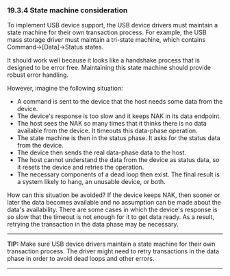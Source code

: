 <!--- @file
  19.3.4 State machine consideration

  Copyright (c) 2012-2018, Intel Corporation. All rights reserved.<BR>

  Redistribution and use in source (original document form) and 'compiled'
  forms (converted to PDF, epub, HTML and other formats) with or without
  modification, are permitted provided that the following conditions are met:

  1) Redistributions of source code (original document form) must retain the
     above copyright notice, this list of conditions and the following
     disclaimer as the first lines of this file unmodified.

  2) Redistributions in compiled form (transformed to other DTDs, converted to
     PDF, epub, HTML and other formats) must reproduce the above copyright
     notice, this list of conditions and the following disclaimer in the
     documentation and/or other materials provided with the distribution.

  THIS DOCUMENTATION IS PROVIDED BY TIANOCORE PROJECT "AS IS" AND ANY EXPRESS OR
  IMPLIED WARRANTIES, INCLUDING, BUT NOT LIMITED TO, THE IMPLIED WARRANTIES OF
  MERCHANTABILITY AND FITNESS FOR A PARTICULAR PURPOSE ARE DISCLAIMED. IN NO
  EVENT SHALL TIANOCORE PROJECT  BE LIABLE FOR ANY DIRECT, INDIRECT, INCIDENTAL,
  SPECIAL, EXEMPLARY, OR CONSEQUENTIAL DAMAGES (INCLUDING, BUT NOT LIMITED TO,
  PROCUREMENT OF SUBSTITUTE GOODS OR SERVICES; LOSS OF USE, DATA, OR PROFITS;
  OR BUSINESS INTERRUPTION) HOWEVER CAUSED AND ON ANY THEORY OF LIABILITY,
  WHETHER IN CONTRACT, STRICT LIABILITY, OR TORT (INCLUDING NEGLIGENCE OR
  OTHERWISE) ARISING IN ANY WAY OUT OF THE USE OF THIS DOCUMENTATION, EVEN IF
  ADVISED OF THE POSSIBILITY OF SUCH DAMAGE.

-->

### 19.3.4 State machine consideration

To implement USB device support, the USB device drivers must maintain a state
machine for their own transaction process. For example, the USB mass storage
driver must maintain a tri-state machine, which contains
Command->[Data]->Status states.

It should work well because it looks like a handshake process that is designed
to be error free. Maintaining this state machine should provide robust error
handling.

However, imagine the following situation:
* A command is sent to the device that the host needs some data from the device.
* The device's response is too slow and it keeps NAK in its data endpoint.
* The host sees the NAK so many times that it thinks there is no data available
  from the device. It timeouts this data-phase operation.
* The state machine is then in the status phase. It asks for the status data
  from the device.
* The device then sends the real data-phase data to the host.
* The host cannot understand the data from the device as status data, so it
  resets the device and retries the operation.
* The necessary components of a dead loop then exist. The final result is a
  system likely to hang, an unusable device, or both.

How can this situation be avoided? If the device keeps NAK, then sooner or later the data becomes available and no assumption can be made about the data's availability. There are some cases in which the device's response is so slow that the timeout is not enough for it to get data ready. As a result,
retrying the transaction in the data phase may be necessary.

**********
**TIP:** Make sure USB device drivers maintain a state machine for their own
transaction process. The driver might need to retry transactions in the data
phase in order to avoid dead loops and other errors.
**********
